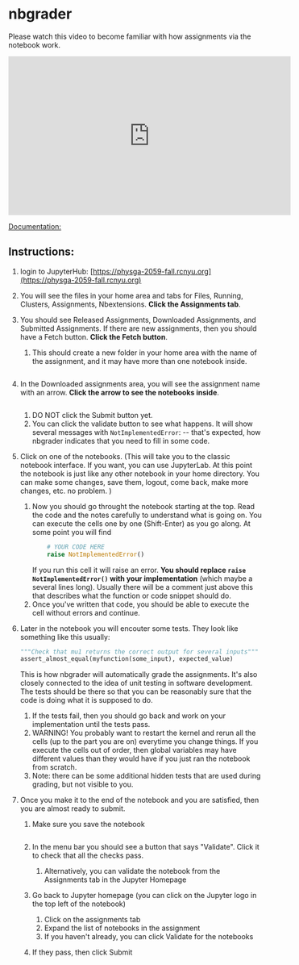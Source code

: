# nbgrader

Please watch this video to become familiar with how assignments via the notebook work.

<iframe width="560" height="315" src="https://www.youtube.com/embed/5WUm0QuJdFw" frameborder="0" allow="accelerometer; autoplay; encrypted-media; gyroscope; picture-in-picture" allowfullscreen></iframe>

[Documentation:](https://nbgrader.readthedocs.io/en/stable/)


## Instructions:


1. login to JupyterHub: [https://physga-2059-fall.rcnyu.org](https://physga-2059-fall.rcnyu.org) 

1. You will see the files in your home area and tabs for Files, Running, Clusters, Assignments, Nbextensions. **Click the Assignments tab**.


1. You should see Released Assignments, Downloaded Assignments, and Submitted Assignments. If there are new assignments, then you should have a Fetch button. **Click the Fetch button**.

    1. This should create a new folder in your home area with the name of the assignment, and it may have more than one notebook inside. 

    ```{figure}  ./assets/nbgrader-fetch.png
    ```

1. In the Downloaded assignments area, you will see the assignment name with an arrow. **Click the arrow to see the notebooks inside**. 

    ```{figure}  ./assets/nbgrader-assignments.png
    ```
    1. DO NOT click the Submit button yet.
    1. You can click the validate button to see what happens. It will show several messages with `NotImplementedError`: -- that's expected, how nbgrader indicates that you need to fill in some code. 

1. Click on one of the notebooks. (This will take you to the classic notebook interface. If you want, you can use JupyterLab. At this point the notebook is just like any other notebook in your home directory. You can make some changes, save them, logout, come back, make more changes, etc. no problem. ) 
    1. Now you should go throught the notebook starting at the top. Read the code and the notes carefully to understand what is going on. You can execute the cells one by one (Shift-Enter) as you go along. At some point you will find 
        ```python
            # YOUR CODE HERE
            raise NotImplementedError()
        ```
        If you run this cell it will raise an error. **You should replace `raise NotImplementedError()` with your implementation** (which maybe a several lines long). Usually there will be a comment just above this that describes what the function or code snippet should do.
    1. Once you've written that code, you should be able to execute the cell without errors and continue.

1. Later in the notebook you will encouter some tests. They look like something like this usually:
    ```python
    """Check that mu1 returns the correct output for several inputs"""
    assert_almost_equal(myfunction(some_input), expected_value)
    ```
    This is how nbgrader will automatically grade the assignments. It's also closely connected to the idea of unit testing in software development. 
    The tests should be there so that you can be reasonably sure that the code is doing what it is supposed to do. 
    1. If the tests fail, then you should go back and work on your implementation until the tests pass. 
    1. WARNING! You probably want to restart the kernel and rerun all the cells (up to the part you are on) everytime you change things. If you execute the cells out of order, then global variables may have different values than they would have if you just ran the notebook from scratch. 
    1. Note: there can be some additional hidden tests that are used during grading, but not visible to you. 

1. Once you make it to the end of the notebook and you are satisfied, then you are almost ready to submit. 
    1. Make sure you save the notebook
        ```{figure}  ./assets/nbgrader-validate.png
        ```

    1. In the menu bar you should see a button that says "Validate". Click it to check that all the checks pass. 
        1. Alternatively, you can validate the notebook from the Assignments tab in the Jupyter Homepage
    1. Go back to Jupyter homepage (you can click on the Jupyter logo in the top left of the notebook)
        1. Click on the assignments tab
        1. Expand the list of notebooks in the assignment
        1. If you haven't already, you can click Validate for the notebooks
    1. If they pass, then click Submit
        ```{figure}  ./assets/nbgrader-assignments.png
        ```

